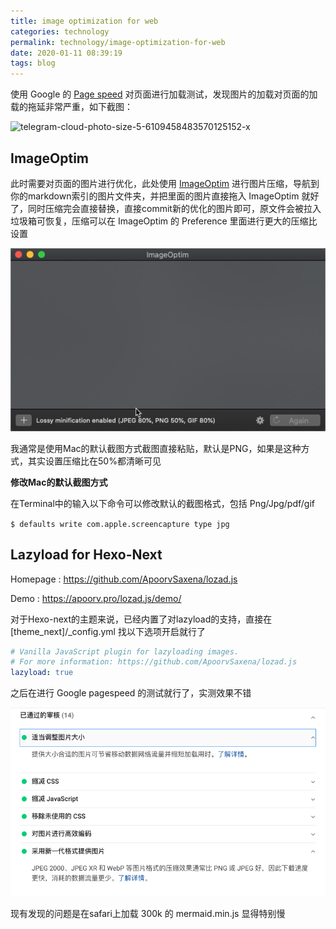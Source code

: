```yaml
---
title: image optimization for web
categories: technology
permalink: technology/image-optimization-for-web
date: 2020-01-11 08:39:19
tags: blog
---
```




使用 Google 的 [Page speed](https://developers.google.com/speed/pagespeed/insights/) 对页面进行加载测试，发现图片的加载对页面的加载的拖延非常严重，如下截图：

![telegram-cloud-photo-size-5-6109458483570125152-x](image-optimization-for-web/telegram-cloud-photo-size-5-6109458483570125152-x.jpg)



## ImageOptim

此时需要对页面的图片进行优化，此处使用 [ImageOptim](https://imageoptim.com/mac) 进行图片压缩，导航到你的markdown索引的图片文件夹，并把里面的图片直接拖入 ImageOptim 就好了，同时压缩完会直接替换，直接commit新的优化的图片即可，原文件会被拉入垃圾箱可恢复，压缩可以在 ImageOptim 的 Preference 里面进行更大的压缩比设置

![image-20200112052236208](image-optimization-for-web/image-20200112052236208.png)



我通常是使用Mac的默认截图方式截图直接粘贴，默认是PNG，如果是这种方式，其实设置压缩比在50%都清晰可见



**修改Mac的默认截图方式**

在Terminal中的输入以下命令可以修改默认的截图格式，包括 Png/Jpg/pdf/gif

`$ defaults write com.apple.screencapture type jpg`





## Lazyload for Hexo-Next

Homepage : https://github.com/ApoorvSaxena/lozad.js

Demo : https://apoorv.pro/lozad.js/demo/

对于Hexo-next的主题来说，已经内置了对lazyload的支持，直接在[theme_next]/_config.yml 找以下选项开启就行了

```yaml
# Vanilla JavaScript plugin for lazyloading images.
# For more information: https://github.com/ApoorvSaxena/lozad.js
lazyload: true
```

之后在进行 Google pagespeed 的测试就行了，实测效果不错

![image-20200112053552698](image-optimization-for-web/image-20200112053552698.png)

现有发现的问题是在safari上加载 300k 的 mermaid.min.js 显得特别慢



